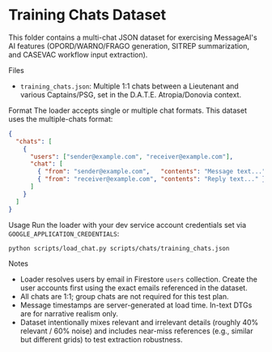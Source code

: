 # Training Chats Dataset

This folder contains a multi-chat JSON dataset for exercising MessageAI's AI features (OPORD/WARNO/FRAGO generation, SITREP summarization, and CASEVAC workflow input extraction).

Files
- `training_chats.json`: Multiple 1:1 chats between a Lieutenant and various Captains/PSG, set in the D.A.T.E. Atropia/Donovia context.

Format
The loader accepts single or multiple chat formats. This dataset uses the multiple-chats format:

```json
{
  "chats": [
    {
      "users": ["sender@example.com", "receiver@example.com"],
      "chat": [
        { "from": "sender@example.com",   "contents": "Message text..." },
        { "from": "receiver@example.com", "contents": "Reply text..." }
      ]
    }
  ]
}
```

Usage
Run the loader with your dev service account credentials set via `GOOGLE_APPLICATION_CREDENTIALS`:

```bash
python scripts/load_chat.py scripts/chats/training_chats.json
```

Notes
- Loader resolves users by email in Firestore `users` collection. Create the user accounts first using the exact emails referenced in the dataset.
- All chats are 1:1; group chats are not required for this test plan.
- Message timestamps are server-generated at load time. In-text DTGs are for narrative realism only.
- Dataset intentionally mixes relevant and irrelevant details (roughly 40% relevant / 60% noise) and includes near-miss references (e.g., similar but different grids) to test extraction robustness.
